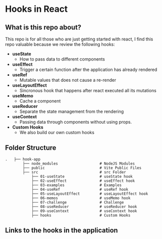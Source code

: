 # Hooks in React

## What is this repo about?
This repo is for all those who are just getting started with react, I find this repo valuable 
because we review the following hooks:
- **useState**
    - How to pass data to different components
- **useEffect**
    - Trigger a certain function after the application has already rendered
- **useRef**
    - Mutable values that does not cause a re-render
- **useLayoutEffect**
    - Sincronous hook that happens after react executed all its mutations
- **useMemo**      
    - Cache a component
- **useReducer**
    - Separate the state management from the rendering
- **useContext**     
    - Passing data through components without using props.
- **Custom Hooks**  
    - We also build our own custom hooks

## Folder Structure
    .   ├── hook-app
            ├── node_modules                   # NodeJS Modules
            ├── public                         # Vite Public Files
            ├── src                            # src Folder
                ├── 01-useState                # useState hook
                ├── 02-useEffect               # useEffect hook   
                ├── 03-examples                # Examples
                ├── 04-useRef                  # useRef hook
                ├── 05-useLayoutEffect         # useLayoutEffect hook
                ├── 06-memos                   # useMemo hook
                ├── 07-challenge               # Challenge
                ├── 08-useReducer              # useReducer hook
                ├── 09-useContext              # useContext hook
                ├── hooks                      # Custom Hooks

## Links to the hooks in the application
